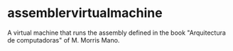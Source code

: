 assemblervirtualmachine
=======================

A virtual machine that runs the assembly defined in the book "Arquitectura de computadoras" of M. Morris Mano.
